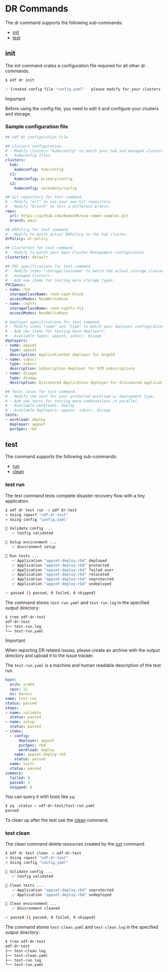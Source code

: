 # DR Commands

The dr command supports the following sub-commands:

* [init](#init)
* [test](#test)

## init

The init command crates a configuration file required for all other dr commands.

```bash
$ odf dr init

✅ Created config file "config.yaml" - please modify for your clusters
```

> [!IMPORTANT]
> Before using the config file, you need to edit it and configure your
> clusters and storage.

### Sample configuration file

```yaml
## odf dr configuration file

## Clusters configuration.
# - Modify clusters "kubeconfig" to match your hub and managed clusters
#   kubeconfig files.
clusters:
  hub:
    kubeconfig: hub/config
  c1:
    kubeconfig: primary/config
  c2:
    kubeconfig: secondary/config

## Git repository for test command.
# - Modify "url" to use your own Git repository.
# - Modify "branch" to test a different branch.
repo:
  url: https://github.com/RamenDR/ocm-ramen-samples.git
  branch: main

## DRPolicy for test command.
# - Modify to match actual DRPolicy in the hub cluster.
drPolicy: dr-policy

## ClusterSet for test command.
# - Modify to match your Open Cluster Management configuration.
clusterSet: default

## PVC specifications for test command.
# - Modify items "storageclassname" to match the actual storage classes in the
#   managed clusters.
# - Add new items for testing more storage types.
PVCSpecs:
- name: rbd
  storageClassName: rook-ceph-block
  accessModes: ReadWriteOnce
- name: cephfs
  storageClassName: rook-cephfs-fs1
  accessModes: ReadWriteMany

# Deployer specifications for test command.
# - Modify items "name" and "type" to match your deployer configurations.
# - Add new items for testing more deployers.
# - Available types: appset, subscr, disapp
deployers:
- name: appset
  type: appset
  description: ApplicationSet deployer for ArgoCD
- name: subscr
  type: subscr
  description: Subscription deployer for OCM subscriptions
- name: disapp
  type: disapp
  description: Discovered Application deployer for discovered applications

## Tests cases for test command.
# - Modify the test for your preferred workload or deployment type.
# - Add new tests for testing more combinations in parallel.
# - Available workloads: deploy
# - Available deployers: appset, subscr, disapp
tests:
- workload: deploy
  deployer: appset
  pvcSpec: rbd
```

## test

The command supports the following sub-commands:

* [run](#test-run)
* [clean](#test-clean)

### test run

The test command tests complete disaster recovery flow with a tiny application.

```bash
$ odf dr test run -o odf-dr-test
⭐ Using report "odf-dr-test"
⭐ Using config "config.yaml"

🔎 Validate config ...
   ✅ Config validated

🔎 Setup environment ...
   ✅ Environment setup

🔎 Run tests ...
   ✅ Application "appset-deploy-rbd" deployed
   ✅ Application "appset-deploy-rbd" protected
   ✅ Application "appset-deploy-rbd" failed over
   ✅ Application "appset-deploy-rbd" relocated
   ✅ Application "appset-deploy-rbd" unprotected
   ✅ Application "appset-deploy-rbd" undeployed

✅ passed (1 passed, 0 failed, 0 skipped)
```

The command stores `test-run.yaml` and `test-run.log` in the specified output
directory:

```bash
$ tree odf-dr-test
odf-dr-test
├── test-run.log
└── test-run.yaml
```

> [!IMPORTANT]
> When reporting DR related issues, please create an archive with the output
> directory and upload it to the issue tracker.

The `test-run.yaml` is a machine and human readable description of the test run.

```yaml
host:
  arch: arm64
  cpus: 12
  os: darwin
name: test-run
status: passed
steps:
- name: validate
  status: passed
- name: setup
  status: passed
- items:
  - config:
      deployer: appset
      pvcSpec: rbd
      workload: deploy
    name: appset-deploy-rbd
    status: passed
  name: tests
  status: passed
summary:
  failed: 0
  passed: 1
  skipped: 0
```

You can query it with tools like `yq`:

```bash
$ yq .status < odf-dr-test/test-run.yaml
passed
```

To clean up after the test use the [clean](#test-clean) command.

### test clean

The clean command delete resources created by the [run](#test-run) command.

```bash
$ odf dr test clean -o odf-dr-test
⭐ Using report "odf-dr-test"
⭐ Using config "config.yaml"

🔎 Validate config ...
   ✅ Config validated

🔎 Clean tests ...
   ✅ Application "appset-deploy-rbd" unprotected
   ✅ Application "appset-deploy-rbd" undeployed

🔎 Clean environment ...
   ✅ Environment cleaned

✅ passed (1 passed, 0 failed, 0 skipped)
```

The command stores `test-clean.yaml` and `test-clean.log` in the specified
output directory:

```bash
$ tree odf-dr-test
odf-dr-test
├── test-clean.log
├── test-clean.yaml
├── test-run.log
└── test-run.yaml
```
